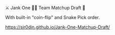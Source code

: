 ⚔️ Jank One 🥔🍟 Team Matchup Draft 🎲

With built-in "coin-flip" and Snake Pick order.

https://sir0din.github.io/Jank-One-Matchup-Draft/
